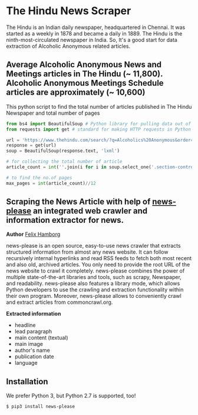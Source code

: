 # The Hindu News Scraper

The Hindu is an Indian daily newspaper, headquartered in Chennai. It was started as a weekly in 1878 and became a daily in 1889. The Hindu is the ninth-most-circulated newspaper in India. So, It's a good start for data extraction of Alcoholic Anonymous related articles. 

## Average Alcoholic Anonymous News and Meetings articles in The Hindu (~ 11,800). Alcoholic Anonymous Meetings Schedule articles are approximately (~ 10,600)

This python script to find the total number of articles published in The Hindu Newspaper and total number of pages

```python 
from bs4 import BeautifulSoup # Python library for pulling data out of HTML and XML files
from requests import get # standard for making HTTP requests in Python

url = 'https://www.thehindu.com/search/?q=Alcoholics%20Anonymous&order=DESC&sort=publishdate&page=1'
response = get(url)
soup = BeautifulSoup(response.text, 'lxml')

# for collecting the total number of article
article_count = int(''.join(i for i in soup.select_one('.section-controls').span.text.split('of')[1] if i.isdigit()))

# to find the no.of pages
max_pages = int(article_count)//12
```
## Scraping the News Article with help of [news-please](https://github.com/fhamborg/news-please) an integrated web crawler and information extractor for news.

**Author** [Felix Hamborg](https://github.com/fhamborg)

news-please is an open source, easy-to-use news crawler that extracts structured information from almost any news website. It can follow recursively internal hyperlinks and read RSS feeds to fetch both most recent and also old, archived articles. You only need to provide the root URL of the news website to crawl it completely. news-please combines the power of multiple state-of-the-art libraries and tools, such as scrapy, Newspaper, and readability. news-please also features a library mode, which allows Python developers to use the crawling and extraction functionality within their own program. Moreover, news-please allows to conveniently crawl and extract articles from commoncrawl.org.

**Extracted information**
- headline
- lead paragraph
- main content (textual)
- main image
- author's name
- publication date
- language

## Installation

We prefer Python 3, but Python 2.7 is supported, too!
```bash
$ pip3 install news-please 
```
